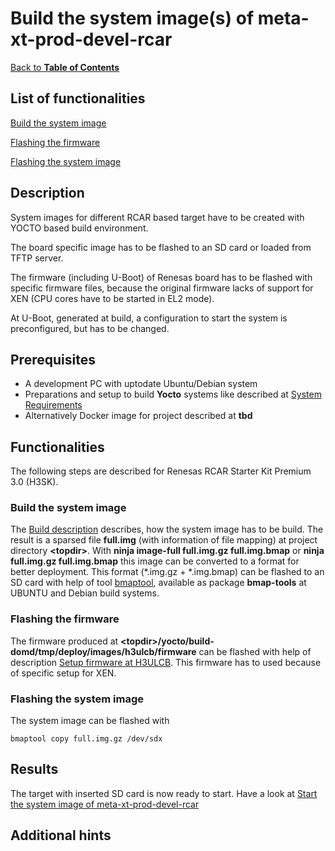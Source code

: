 # Build the system image(s) of meta-xt-prod-devel-rcar

[Back to **Table of Contents**](contents.md)

## List of functionalities

[place holder for start of short list of ## Functionalities]: # (This is used by tool to create a short content list as start point)

[Build the system image](#build-the-system-image)

[Flashing the firmware](#flashing-the-firmware)

[Flashing the system image](#flashing-the-system-image)

[place holder for end of short list of ## Functionalities]: # (This is used by tool to create a short content list as end point)


## Description

System images for different RCAR based target have to be created with YOCTO based build environment.

The board specific image has to be flashed to an SD card or loaded from TFTP server.

The firmware (including U-Boot) of Renesas board has to be flashed with specific firmware files, because the original firmware lacks of support for XEN (CPU cores have to be started in EL2 mode).

At U-Boot, generated at build, a configuration to start the system is preconfigured, but has to be changed.

## Prerequisites

- A development PC with uptodate Ubuntu/Debian system
- Preparations and setup to build **Yocto** systems like described at [System Requirements](https://docs.yoctoproject.org/ref-manual/system-requirements.html)
- Alternatively Docker image for project described at **tbd**

## Functionalities
The following steps are described for Renesas RCAR Starter Kit Premium 3.0 (H3SK).

### Build the system image
The [Build description](https://github.com/xen-troops/meta-xt-prod-devel-rcar/blob/master/README.md) describes, how the system image has to be build.
The result is a sparsed file **full.img** (with information of file mapping) at project directory **<topdir\>**. With **ninja image-full full.img.gz full.img.bmap** or **ninja full.img.gz full.img.bmap** this image can be converted to a format for better deployment. This format (*.img.gz + *.img.bmap) can be flashed to an SD card with help of tool [bmaptool](https://github.com/intel/bmap-tools), available as package **bmap-tools** at UBUNTU and Debian build systems.

### Flashing the firmware
The firmware produced at **<topdir\>/yocto/build-domd/tmp/deploy/images/h3ulcb/firmware** can be flashed with help of description [Setup firmware at H3ULCB](https://elinux.org/R-Car/Boards/H3SK#Flashing_firmware). This firmware has to used because of specific setup for XEN.

### Flashing the system image
The system image can be flashed with

    bmaptool copy full.img.gz /dev/sdx

## Results

The target with inserted SD card is now ready to start. Have a look at [Start the system image of meta-xt-prod-devel-rcar](start-img.md)

## Additional hints
